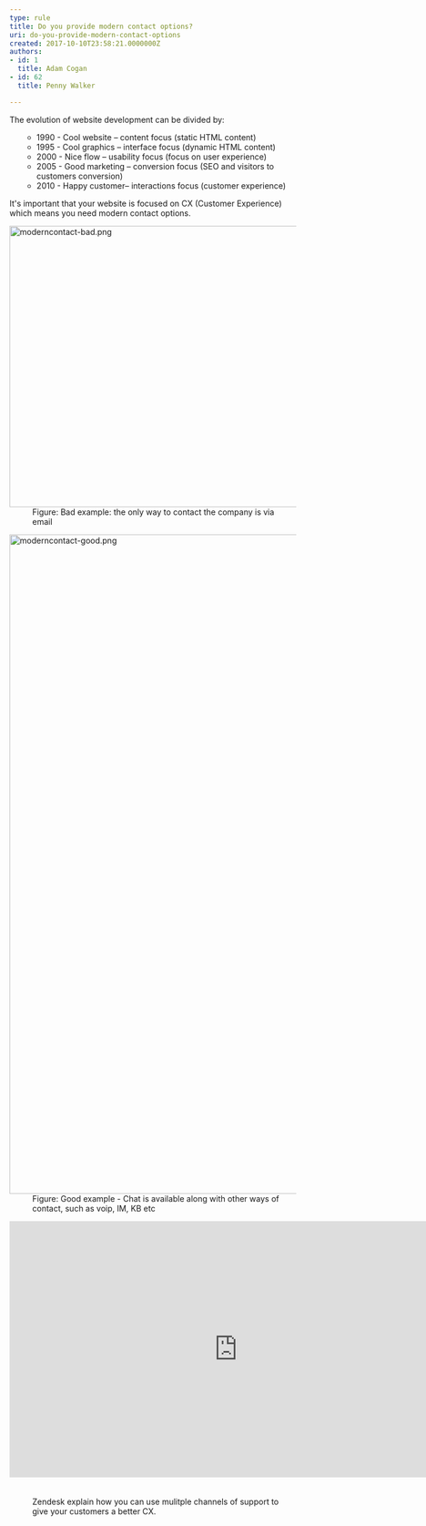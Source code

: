 ```yaml
---
type: rule
title: Do you provide modern contact options?
uri: do-you-provide-modern-contact-options
created: 2017-10-10T23:58:21.0000000Z
authors:
- id: 1
  title: Adam Cogan
- id: 62
  title: Penny Walker

---
```




<span class='intro'> ​The evolution of website development can be divided by&#58;&#160;<br><ul><ul><li>1990 - Cool website – content focus (static HTML content)</li><li>1995 - Cool graphics – interface focus (dynamic HTML content)</li><li>2000 - Nice flow – usability focus (focus on user experience)</li><li>2005 - Good marketing – conversion focus (SEO and visitors to customers conversion)&#160;</li><li>2010 - Happy customer– interactions focus (customer experience)</li></ul></ul> </span>

<p>It's important that your website is focused on CX (Customer Experience) which means you need modern contact options.<br></p><dl class="badImage"><dt> <img src="moderncontact-bad.png" alt="moderncontact-bad.png" style="width&#58;650px;height&#58;494px;" /> </dt><dd>Figure&#58; Bad example&#58; the only way to contact the company is via email</dd></dl> <dl class="goodImage"> <dt> <img src="moderncontact-good.png" alt="moderncontact-good.png" style="width&#58;650px;height&#58;1158px;" /> </dt><dd>Figure&#58; Good example - Chat is available along with other ways of contact, such as voip, IM, KB etc​<br></dd></dl> <div class="ms-rtestate-read ms-rte-embedcode ms-rte-embedil ms-rtestate-notify s4-wpActive"><iframe width="800" height="450" src="https&#58;//www.youtube.com/embed/K1HlAsW1RiA" frameborder="0"></iframe>&#160;</div> <br><dd class="ssw15-rteElement-FigureGood">Zendesk explain how you can use mulitple channels of support to give your customers a better CX.&#160;<br></dd>


